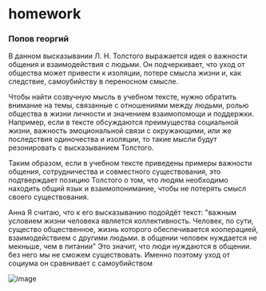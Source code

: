 # homework

### Попов георгий
В данном высказывании Л. Н. Толстого выражается идея о важности общения и взаимодействия с людьми. 
Он подчеркивает, что уход от общества может привести к изоляции, потере смысла жизни и, как следствие, самоубийству в переносном смысле. 

Чтобы найти созвучную мысль в учебном тексте, нужно обратить внимание на темы, связанные с отношениями между людьми, ролью общества в жизни личности и значением взаимопомощи и поддержки. 
Например, если в тексте обсуждаются преимущества социальной жизни, важность эмоциональной связи с окружающими, или же последствия одиночества и изоляции, то такие мысли будут резонировать с высказыванием Толстого.

Таким образом, если в учебном тексте приведены примеры важности общения, сотрудничества и совместного существования, это подтверждает позицию Толстого о том, что людям необходимо находить общий язык и взаимопонимание, чтобы не потерять смысл своего существования.

Анна
Я считаю, что к его высказыванию подойдёт текст: "важным условием жизни человека является коллективность. Человек, по сути, существо общественное, жизнь которого обеспечивается кооперацией, взаимодействием с другими людьми. в общении человек нуждается не мекньше, чем в питании" Это значит, что люди нуждаются в общении. без него мы не сможем существовать. Именно поэтому уход от социума он сравнивает с самоубийством

![image](https://github.com/user-attachments/assets/e635e0cf-2546-4754-9e29-57c0e9b37bfc)
